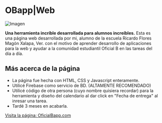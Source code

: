 # OBapp|Web

![Imagen](http://oficialbapp.com/Multimedia/Logos/OBlogo.png)

**Una herramienta incríble desarrollada para alumnos increíbles.**
Esta es una página web desarrollada por mi, alumno de la escuela Ricardo Flores Magón Xalapa, Ver. con el motivo de aprender desarrollo de aplicaciones para la web y ayudar a la comunidad estudiantil Oficial B en las tareas del día a día.

## Más acerca de la página 
- La página fue hecha con HTML, CSS y Javascript enteramente. 
- Utilicé Firebase como servicio de BD. (ALTAMENTE RECOMENDADO)
- Utilicé código de otra persona (cuyo nombre quisiera recordar) para la herramienta y diseño del calendario al dar click en "Fecha de entrega" al inresar una tarea.
- Tardé 3 meses en acabarla.

[Visita la página: OficialBapp.com](http://oficialbapp.com)
